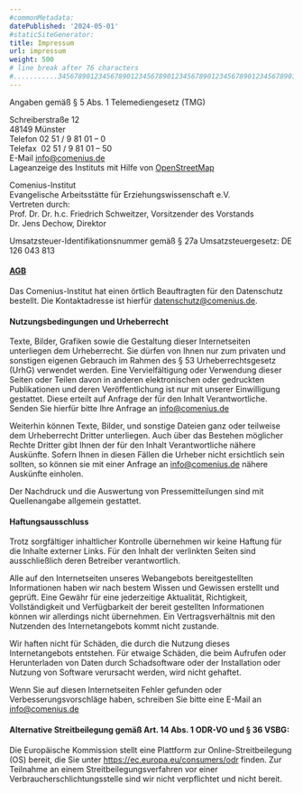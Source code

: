 ```yaml
---
#commonMetadata:
datePublished: '2024-05-01'
#staticSiteGenerator:
title: Impressum
url: impressum
weight: 500
# line break after 76 characters
#...........3456789012345678901234567890123456789012345678901234567890123456)
---
```


Angaben gemäß § 5 Abs. 1 Telemediengesetz (TMG)

Schreiberstraße 12  
48149 Münster  
Telefon 02 51 / 9 81 01 – 0  
Telefax  02 51 / 9 81 01 – 50  
E-Mail   info@comenius.de  
Lageanzeige des Instituts mit Hilfe von [OpenStreetMap](http://www.openstreetmap.org/way/100346902#map=18/51.96615/7.59529)

Comenius-Institut  
Evangelische Arbeitsstätte für Erziehungswissenschaft e.V.  
Vertreten durch:  
Prof. Dr. Dr. h.c. Friedrich Schweitzer, Vorsitzender des Vorstands  
Dr. Jens Dechow, Direktor

Umsatzsteuer-Identifikationsnummer gemäß § 27a Umsatzsteuergesetz: DE 126 043 813

#### [AGB](https://comenius.de/agb/)

Das Comenius-Institut hat einen örtlich Beauftragten für den Datenschutz bestellt.
Die Kontaktadresse ist hierfür datenschutz@comenius.de.

#### Nutzungsbedingungen und Urheberrecht

Texte, Bilder, Grafiken sowie die Gestaltung dieser Internetseiten unterliegen dem Urheberrecht.
Sie dürfen von Ihnen nur zum privaten und sonstigen eigenen Gebrauch im Rahmen des § 53
Urheberrechtsgesetz (UrhG) verwendet werden. Eine Vervielfältigung oder Verwendung dieser Seiten
oder Teilen davon in anderen elektronischen oder gedruckten Publikationen und deren Veröffentlichung
ist nur mit unserer Einwilligung gestattet. Diese erteilt auf Anfrage der für den Inhalt
Verantwortliche. Senden Sie hierfür bitte Ihre Anfrage an info@comenius.de

Weiterhin können Texte, Bilder, und sonstige Dateien ganz oder teilweise dem Urheberrecht Dritter
unterliegen. Auch über das Bestehen möglicher Rechte Dritter gibt Ihnen der für den Inhalt
Verantwortliche nähere Auskünfte. Sofern Ihnen in diesen Fällen die Urheber nicht ersichtlich sein
sollten, so können sie mit einer Anfrage an info@comenius.de nähere Auskünfte einholen.

Der Nachdruck und die Auswertung von Pressemitteilungen sind mit Quellenangabe allgemein gestattet.

#### Haftungsausschluss

Trotz sorgfältiger inhaltlicher Kontrolle übernehmen wir keine Haftung für die Inhalte externer
Links. Für den Inhalt der verlinkten Seiten sind ausschließlich deren Betreiber verantwortlich.

Alle auf den Internetseiten unseres Webangebots bereitgestellten Informationen haben wir nach
bestem Wissen und Gewissen erstellt und geprüft. Eine Gewähr für eine jederzeitige Aktualität,
Richtigkeit, Vollständigkeit und Verfügbarkeit der bereit gestellten Informationen können wir
allerdings nicht übernehmen. Ein Vertragsverhältnis mit den Nutzenden des Internetangebots kommt
nicht zustande.

Wir haften nicht für Schäden, die durch die Nutzung dieses Internetangebots entstehen. Für etwaige
Schäden, die beim Aufrufen oder Herunterladen von Daten durch Schadsoftware oder der Installation
oder Nutzung von Software verursacht werden, wird nicht gehaftet.

Wenn Sie auf diesen Internetseiten Fehler gefunden oder Verbesserungsvorschläge haben, schreiben
Sie bitte eine E-Mail an  info@comenius.de

#### Alternative Streitbeilegung gemäß Art. 14 Abs. 1 ODR-VO und § 36 VSBG:

Die Europäische Kommission stellt eine Plattform zur Online-Streitbeilegung (OS) bereit, die Sie
unter https://ec.europa.eu/consumers/odr finden. Zur Teilnahme an einem Streitbeilegungsverfahren
vor einer Verbraucherschlichtungsstelle sind wir nicht verpflichtet und nicht bereit.